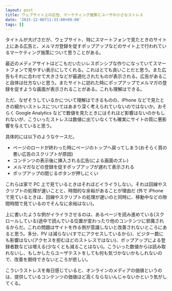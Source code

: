 ```yaml
---
layout: post
title: ウェブサイト上の広告、マーケティング施策とユーザの小さなストレス
date: '2015-12-06T11:33:00+09:00'
tags: []
---
```

タイトルが大げさだが、ウェブサイト、特にスマートフォンで見たときのサイト上にある広告と、メルマガ登録を促すポップアップなどのサイト上で行われているマーケティング施策について思うことがある。

最近のメディアサイトはどこもだいたいレスポンシブな作りになっていてスマートフォンで見やすい表示にしてくれる。これはとても良いことだと思う。また広告もそれに合わせて大きさなどが最適化されたものが表示される。広告があること自体は仕方ないと思う。またサイトに訪れた時にポップアップでメルマガの登録を促すような画面が表示されることがある。これも理解はできる。

ただ、なぜそうしているかについて理解はできるものの、iPhone などで見たときの細かいストレスについてはあまり深く考えられていないのではないか。おそらく Google Analytics などで数値を見たときにはそれほど影響はないのかもしれないが、こういったストレスは数値に出ていなくても確実にサイトの質に悪影響を与えていると思う。

具体的には以下のようなケースだ。

- ページのロードが終わった時にページのトップへ戻ってしまう(おそらく質の悪い広告のスクリプトが原因)
- コンテンツの表示後に挿入される広告(による画面のズレ)
- メルマガなどの登録を促すポップアップが遅れて表示される
- ポップアップの閉じるボタンが押しにくい

これらは家で PC 上で見ているときはそれほどイライラしない。それは回線やスクリプトの処理が速いことと、時間的な余裕があることが理由だ (外で iPhone で見ているときは、回線やスクリプトの処理が遅いのと同時に、移動中などの隙間時間で見ているのでそんなに余裕はない)。

上に書いたような例がイライラさせるのは、あるページを読み進めている(スクロールしている)途中で読んでいる位置が変わったり他のコンテンツに邪魔されるからだ。これの問題はサイトを作る側が意識しないと改善されないところにあると思う。多分、PV は減らない(すでにアクセスしているから)、ビジター数にも影響はない(アクセスを拒むほどのストレスではない)、ポップアップによる登録者数などは増える(少なくとも減ることはない)。こういった数値からは読み取れないし、もしかしたらユーザテストをしても何も気づかないかもしれないので、改善を期待できないところが悲しい。

こういうストレスを毎日感じていると、オンラインのメディアの価値というのは、提供しているコンテンツの価値ほど高くならないんじゃないかという気がしてくる。
